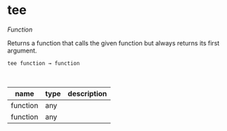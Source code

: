# tee

_Function_

Returns a function that calls the given function but always returns its first argument.

<pre><code>tee function &rarr; function</code></pre>
<br>

| name | type | description |
|------|------|-------------|
|function|any||
|function|any||


